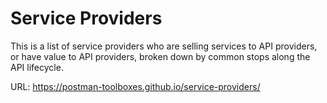 # Service Providers
This is a list of service providers who are selling services to API providers, or have value to API providers, broken down by common stops along the API lifecycle.

URL: https://postman-toolboxes.github.io/service-providers/
